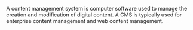 A content management system is computer software used to manage the creation and modification of digital content. A CMS is typically used for enterprise content management and web content management.